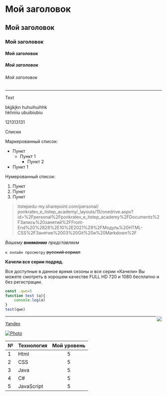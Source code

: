 # Мой заголовок
## Мой заголовок
### Мой заголовок
#### Мой заголовок
##### Мой заголовок
###### Мой заголовок

---

Text

bkjjkjkn huhuihuihhk
<br>hkhniiu
ubuibiubiu

121313131

Списки

Маркерованный список:

* Пункт 
  * Пункт 1
    * Пункт 2
* Пункт 1

Нумерованный список:

1. Пункт
2. Пункт 
3. Пункт 

>itstepedu-my.sharepoint.com/personal/
>ponkratev_e_itstep_academy/_layouts/15/onedrive.aspx?id=%2Fpersonal%2Fponkratev_e_itstep_academy%2FDocuments%2FЗапись%20занятий%2FFront-End%20%2828%2E10%2E2021%29%2FМодуль%20HTML-CSS%2FЗанятие%2003%20Git%20и%20Markdown%2F

*Вашему __вниманию__ представляем* 

`к онлайн просмотру` ~~русский сериал~~ 

__Качели все серии подряд.__ 

Все доступные в данное время сезоны и все серии «Качели» Вы можете смотреть в хорошем качестве FULL HD 720 и 1080 бесплатно и без регистрации.
 
```javascript
const .qwe=5
function test (a){
    console.log(a)
}
test(qwe)
```
<img align="right" src="https://encrypted-tbn0.gstatic.com/images?q=tbn:ANd9GcRwwlskqL97fZfGdH_axhH4nRD0DpyRPTY1yNCorWTEMuP5wJCjhfkFTF996kL7FodiUIo&usqp=CAU">

---

[Yandex](https://yandex.by/)

[![Photo](https://encrypted-tbn0.gstatic.com/images?q=tbn:ANd9GcRwwlskqL97fZfGdH_axhH4nRD0DpyRPTY1yNCorWTEMuP5wJCjhfkFTF996kL7FodiUIo&usqp=CAU)](https://yandex.by/)



|№ | Технология | Мой уровень|
|--- |--- | :---: |
1 | Html | 5
2 | CSS | 5
3 | Java | 5
4 | C# | 5
5 | JavaScript | 5





























